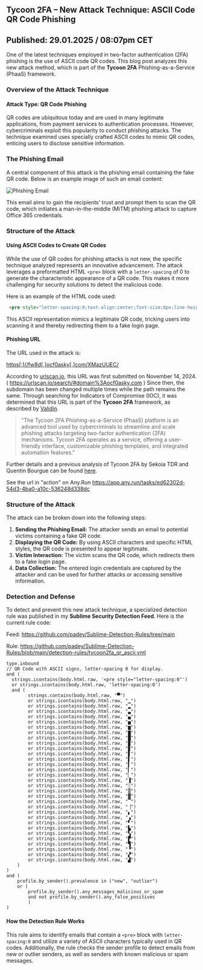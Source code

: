 
## Tycoon 2FA – New Attack Technique: ASCII Code QR Code Phishing
## Published: 29.01.2025 / 08:07pm CET

One of the latest techniques employed in two-factor authentication (2FA) phishing is the use of ASCII code QR codes. This blog post analyzes this new attack method, which is part of the **Tycoon 2FA** Phishing-as-a-Service (PhaaS) framework.

### Overview of the Attack Technique

#### Attack Type: QR Code Phishing

QR codes are ubiquitous today and are used in many legitimate applications, from payment services to authentication processes. However, cybercriminals exploit this popularity to conduct phishing attacks. The technique examined uses specially crafted ASCII codes to mimic QR codes, enticing users to disclose sensitive information.

### The Phishing Email

A central component of this attack is the phishing email containing the fake QR code. Below is an example image of such an email content:

![Phishing Email](https://github.com/user-attachments/assets/369b33b5-2a06-48d7-9a65-893d2a81006c)

This email aims to gain the recipients' trust and prompt them to scan the QR code, which initiates a man-in-the-middle (MiTM) phishing attack to capture Office 365 credentials.

### Structure of the Attack

#### Using ASCII Codes to Create QR Codes

While the use of QR codes for phishing attacks is not new, the specific technique analyzed represents an innovative advancement. The attack leverages a preformatted HTML `<pre>` block with a `letter-spacing` of 0 to generate the characteristic appearance of a QR code. This makes it more challenging for security solutions to detect the malicious code.

Here is an example of the HTML code used:

```html
 <pre style="letter-spacing:0;text-align:center;font-size:8px;line-height:normal;"> ▄▄▄▄▄▄▄ ▄▄ ▄▄▄▄ ▄▄ ▄▄▄▄▄▄▄ █ ▄▄▄ █ ██▀█▀ ▄▀▄▀▀▄▄ █ ▄▄▄ █ █ ███ █ ▀███▄▄██▀█▄█▀ █ ███ █ █▄▄▄▄▄█ ▄▀█ ▄▀█ █▀▄ █ █▄▄▄▄▄█ ▄ ▄ █▀ ▀ ▀▄▀▀▄ ▄▄▄▄ ▄▄▄ █▄▀▀ ▄▄█ ▄▄ ▀ ▀██▀▀▀▄ ▄ █ ▀▀ ▀█▀▀█ ▄ █ ▀█▀▄██▄ ▄▀▄ ██▀▀ ▄ █▀▄█▄▄▄▄▀▄▀▀███▄██▀▀█ █▀█▄▄▀▀ █▀▀▄▀ ▄▀▄▄█▀ ▀█▄ ▀█▀ ▄ ▄█ ▀ ███▄▄▄▄▄ ▀█ ▀▄▄▄▀█▄█▀▄█ ▀▄▀▀█ █ ▀▄ ▄▄ ▄▀ ▄▄ ▀▄█ ▀ ▄████ ▄▄▄ ▄▄▄▄▄▄▄ ▀▀▄ █▄▄▄▀▀▄█ ▄ ██▄ █ ▄▄▄ █ ▄█▀▄█ ▄▀ ██▄▄▄█▄ ██ █ ███ █ ▄▄█ ▄▀ █ █▄█▄██▄▀ █▄▄▄▄▄█ ▄█▄▀ █▀█▄ ▀ ██▄▄▀█ ▀ </pre>
```

This ASCII representation mimics a legitimate QR code, tricking users into scanning it and thereby redirecting them to a fake login page.

#### Phishing URL

The URL used in the attack is:

[https[:]//fw8d[.]ocf0asky[.]com/XMazUUEC/](https[:]//fw8d[.]ocf0asky[.]com/XMazUUEC/)

According to [urlscan.io](https://urlscan.io), this URL was first submitted on November 14, 2024. ( https://urlscan.io/search/#domain%3Aocf0asky.com ) Since then, the subdomain has been changed multiple times while the path remains the same. Through searching for Indicators of Compromise (IOC), it was determined that this URL is part of the **Tycoon 2FA** framework, as described by [Validin](https://www.validin.com/blog/tycoon_2fa_analyzing_and_hunting_phishing-as-a-service_domains/).

> "The Tycoon 2FA Phishing-as-a-Service (PhaaS) platform is an advanced tool used by cybercriminals to streamline and scale phishing attacks targeting two-factor authentication (2FA) mechanisms. Tycoon 2FA operates as a service, offering a user-friendly interface, customizable phishing templates, and integrated automation features."

Further details and a previous analysis of Tycoon 2FA by Sekoia TDR and Quentin Bourgue can be found [here](https://www.validin.com/blog/tycoon_2fa_analyzing_and_hunting_phishing-as-a-service_domains/).

See the url in "action" on Any.Run
https://app.any.run/tasks/ed62302d-54d3-4ba0-a10c-536248d338dc

### Structure of the Attack

The attack can be broken down into the following steps:

1. **Sending the Phishing Email:** The attacker sends an email to potential victims containing a fake QR code.
2. **Displaying the QR Code:** By using ASCII characters and specific HTML styles, the QR code is presented to appear legitimate.
3. **Victim Interaction:** The victim scans the QR code, which redirects them to a fake login page.
4. **Data Collection:** The entered login credentials are captured by the attacker and can be used for further attacks or accessing sensitive information.

### Detection and Defense

To detect and prevent this new attack technique, a specialized detection rule was published in my **Sublime Security Detection Feed**. Here is the current rule code:

Feed: https://github.com/padey/Sublime-Detection-Rules/tree/main

Rule: https://github.com/padey/Sublime-Detection-Rules/blob/main/detection-rules/tycoon2fa_qr_ascii.yml

```plaintext
type.inbound
// QR Code with ASCII signs, letter-spacing 0 for display.
and (
  strings.icontains(body.html.raw, '<pre style="letter-spacing:0"')
  or strings.icontains(body.html.raw, 'letter-spacing:0')
  and (
        strings.contains(body.html.raw, "▀")  
        or strings.icontains(body.html.raw, "▁")
        or strings.icontains(body.html.raw, "▂")
        or strings.icontains(body.html.raw, "▃")
        or strings.icontains(body.html.raw, "▄")
        or strings.icontains(body.html.raw, "▅")
        or strings.icontains(body.html.raw, "▆")
        or strings.icontains(body.html.raw, "▇")
        or strings.icontains(body.html.raw, "█")
        or strings.icontains(body.html.raw, "▉")
        or strings.icontains(body.html.raw, "▊")
        or strings.icontains(body.html.raw, "▋")
        or strings.icontains(body.html.raw, "▌")
        or strings.icontains(body.html.raw, "▍")
        or strings.icontains(body.html.raw, "▎")
        or strings.icontains(body.html.raw, "▏")
        or strings.icontains(body.html.raw, "▐")
        or strings.icontains(body.html.raw, "░")
        or strings.icontains(body.html.raw, "▒")
        or strings.icontains(body.html.raw, "▓")
        or strings.icontains(body.html.raw, "▔")
        or strings.icontains(body.html.raw, "▕")
        or strings.icontains(body.html.raw, "▖")
        or strings.icontains(body.html.raw, "▗")
        or strings.icontains(body.html.raw, "▘")
        or strings.icontains(body.html.raw, "▙")
        or strings.icontains(body.html.raw, "▚")
        or strings.icontains(body.html.raw, "▛")
        or strings.icontains(body.html.raw, "▜")
        or strings.icontains(body.html.raw, "▝")
        or strings.icontains(body.html.raw, "▞")
        or strings.icontains(body.html.raw, "▟")
    )
)
and (
    profile.by_sender().prevalence in ("new", "outlier")
    or (
        profile.by_sender().any_messages_malicious_or_spam
        and not profile.by_sender().any_false_positives
        )
)
```

#### How the Detection Rule Works

This rule aims to identify emails that contain a `<pre>` block with `letter-spacing:0` and utilize a variety of ASCII characters typically used in QR codes. Additionally, the rule checks the sender profile to detect emails from new or outlier senders, as well as senders with known malicious or spam messages.

